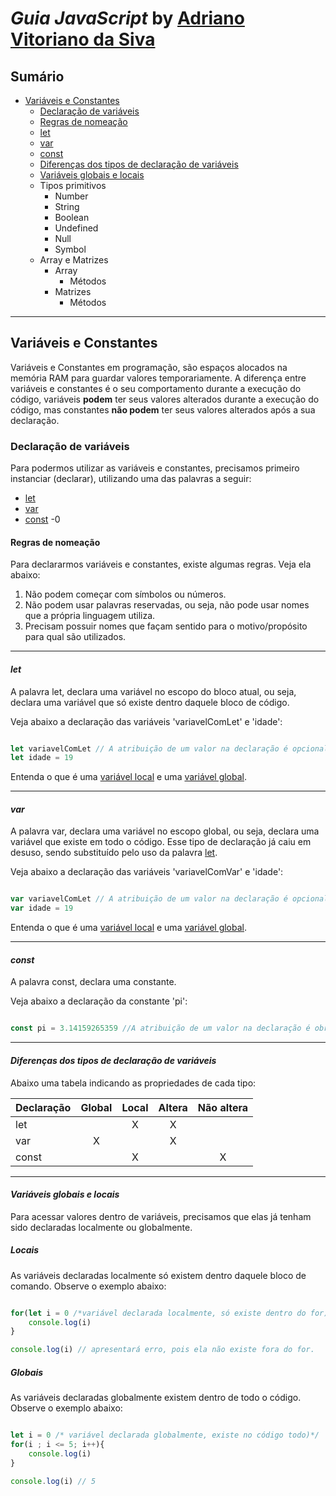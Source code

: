 # **_Guia JavaScript_** by [Adriano Vitoriano da Siva](https://github.com/AdrianoVitoriano)

## Sumário

- [Variáveis e Constantes](#variáveis-e-constantes)
  - [Declaração de variáveis](#declaração-de-variáveis)
  - [Regras de nomeação](#regras-de-nomeação)
  - [let](#let)
  - [var](#var)
  - [const](#const)
  - [Diferenças dos tipos de declaração de variáveis](#diferenças-dos-tipos-de-declaração-de-variáveis)
  - [Variáveis globais e locais](#variáveis-globais-e-locais)
  - Tipos primitivos
    - Number
    - String
    - Boolean
    - Undefined
    - Null
    - Symbol
  - Array e Matrizes
    - Array
      - Métodos
    - Matrizes
      - Métodos

---

## Variáveis e Constantes

Variáveis e Constantes em programação, são espaços alocados na memória RAM para guardar valores temporariamente. A diferença entre variáveis e constantes é o seu comportamento durante a execução do código, variáveis **podem** ter seus valores alterados durante a execução do código, mas constantes **não podem** ter seus valores alterados após a sua declaração.

### Declaração de variáveis

Para podermos utilizar as variáveis e constantes, precisamos primeiro instanciar (declarar), utilizando uma das palavras a seguir:

- [let](#let)
- [var](#var)
- [const](#const)
-0
#### Regras de nomeação

Para declararmos variáveis e constantes, existe algumas regras. Veja ela abaixo:

1. Não podem começar com símbolos ou números.
1. Não podem usar palavras reservadas, ou seja, não pode usar nomes que a própria linguagem utiliza.
1. Precisam possuir nomes que façam sentido para o motivo/propósito para qual são utilizados.

---

#### _let_

A palavra let, declara uma variável no escopo do bloco atual, ou seja, declara uma variável que só existe dentro daquele bloco de código.

Veja abaixo a declaração das variáveis 'variavelComLet' e 'idade':

```Javascript

let variavelComLet // A atribuição de um valor na declaração é opcional.
let idade = 19


```

Entenda o que é uma [variável local](locais) e uma [variável global](#globais).

---

#### _var_

A palavra var, declara uma variável no escopo global, ou seja, declara uma variável que existe em todo o código. Esse tipo de declaração já caiu em desuso, sendo substituído pelo uso da palavra [let](#let).

Veja abaixo a declaração das variáveis 'variavelComVar' e 'idade':

```Javascript

var variavelComLet // A atribuição de um valor na declaração é opcional.
var idade = 19

```

Entenda o que é uma [variável local](#locais) e uma [variável global](#globais).

---

#### _const_

A palavra const, declara uma constante.

Veja abaixo a declaração da constante 'pi':

```Javascript

const pi = 3.14159265359 //A atribuição de um valor na declaração é obrigatório.

```

---

#### _Diferenças dos tipos de declaração de variáveis_

Abaixo uma tabela indicando as propriedades de cada tipo:

| Declaração | Global | Local | Altera | Não altera |
| :--------- | :----: | :---: | :----: | :--------: |
| let        |        |   X   |   X    |            |
| var        |   X    |       |   X    |            |
| const      |        |   X   |        |     X      |

---

#### _Variáveis globais e locais_

Para acessar valores dentro de variáveis, precisamos que elas já tenham sido declaradas localmente ou globalmente.

##### _Locais_

As variáveis declaradas localmente só existem dentro daquele bloco de comando. Observe o exemplo abaixo:

```Javascript

for(let i = 0 /*variável declarada localmente, só existe dentro do for)*/; i <= 5; i++){
    console.log(i)
}

console.log(i) // apresentará erro, pois ela não existe fora do for.

```

##### _Globais_

As variáveis declaradas globalmente existem dentro de todo o código. Observe o exemplo abaixo:

```Javascript

let i = 0 /* variável declarada globalmente, existe no código todo)*/
for(i ; i <= 5; i++){
    console.log(i)
}

console.log(i) // 5

```



```Javascript



```

